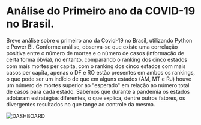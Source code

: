 # Análise do Primeiro ano da COVID-19 no Brasil.
Breve análise sobre o primeiro ano da Covid-19 no Brasil, utilizando Python e Power BI. Conforme análise, observa-se que existe uma correlação positiva entre o número de mortes e o número de casos (informação de certa forma óbvia), no entanto, comparando o ranking dos cinco estados com mais mortes per capita, com o ranking dos cinco estados com mais casos per capita, apenas o DF e RO estão presentes em ambos os rankings, o que pode ser um indício de que em alguns estados (AM, MT e RJ) houve um número de mortes superior ao "esperado" em relação ao número total de casos para cada estado. Sabemos que durante a pandemia os estados adotaram estratégias diferentes, o que explica, dentre outros fatores, os divergentes resultados no que tange ao controle da mesma.

![DASHBOARD](https://user-images.githubusercontent.com/100307643/158255203-3086dee9-efb5-4e3d-8e9d-569308bfc66e.jpg)
